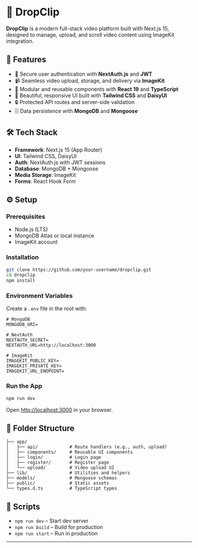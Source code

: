
# 🎥 DropClip

**DropClip** is a modern full-stack video platform built with Next.js 15, designed to manage, upload, and scroll video content using ImageKit integration.

## 🚀 Features

- 🔐 Secure user authentication with **NextAuth.js** and **JWT**
- 📹 Seamless video upload, storage, and delivery via **ImageKit**
- 🧩 Modular and reusable components with **React 19** and **TypeScript**
- 🎨 Beautiful, responsive UI built with **Tailwind CSS** and **DaisyUI**
- 🔒 Protected API routes and server-side validation
- 🗄️ Data persistence with **MongoDB** and **Mongoose**

## 🛠️ Tech Stack

- **Framework**: Next.js 15 (App Router)
- **UI**: Tailwind CSS, DaisyUI
- **Auth**: NextAuth.js with JWT sessions
- **Database**: MongoDB + Mongoose
- **Media Storage**: ImageKit
- **Forms**: React Hook Form

## ⚙️ Setup

### Prerequisites

- Node.js (LTS)
- MongoDB Atlas or local instance
- ImageKit account

### Installation

```bash
git clone https://github.com/your-username/dropclip.git
cd dropclip
npm install
```

### Environment Variables

Create a `.env` file in the root with:

```env
# MongoDB
MONGODB_URI=

# NextAuth
NEXTAUTH_SECRET=
NEXTAUTH_URL=http://localhost:3000

# ImageKit
IMAGEKIT_PUBLIC_KEY=
IMAGEKIT_PRIVATE_KEY=
IMAGEKIT_URL_ENDPOINT=
```

### Run the App

```bash
npm run dev
```

Open [http://localhost:3000](http://localhost:3000) in your browser.

## 📁 Folder Structure

```
├── app/
│   ├── api/            # Route handlers (e.g., auth, upload)
│   ├── components/     # Reusable UI components
│   ├── login/          # Login page
│   ├── register/       # Register page
│   └── upload/         # Video upload UI
├── lib/                # Utilities and helpers
├── models/             # Mongoose schemas
├── public/             # Static assets
└── types.d.ts          # TypeScript types
```

## 📜 Scripts

- `npm run dev` – Start dev server
- `npm run build` – Build for production
- `npm run start` – Run in production

---

